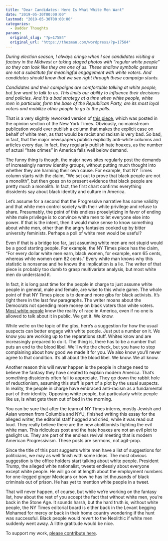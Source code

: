 ```yaml
---
title: "Dear Candidates: Here Is What White Men Want"
date: "2019-05-30T00:00:00"
lastmod: "2019-05-30T00:00:00"
categories:
  - Badder Thoughts
params:
  original_slug: "?p=17584"
  original_url: "https://thezman.com/wordpress/?p=17584"
---
```


*During election season, I always cringe when I see candidates visiting
a factory in the Midwest or taking staged photos with “regular white
people” so they can look like they are one of us. These shallow symbolic
gestures are not a substitute for meaningful engagement with white
voters. And candidates should know that we see right through these
campaign stunts.*

*Candidates and their campaigns are comfortable talking at white people,
but few want to talk to us. This limits our ability to influence their
decisions and policies. And it’s a bad strategy at a time when white
people, white men in particular, form the base of the Republican Party,
are its most loyal voters and mobilize other people to go to the polls.*

That is a very slightly reworked version of [this
piece](https://www.nytimes.com/2019/05/28/opinion/black-census-alicia-garza.html),
which was posted in the opinion section of the New York Times.
Obviously, no mainstream publication would ever publish a column that
makes the explicit case on behalf of white men, as that would be racist
and racism is very bad. So bad, in fact, that the major newspapers
publish explicitly anti-white columns and articles every day. In fact,
they regularly publish hate hoaxes, as the number of actual “hate
crimes” in America falls well below demand.

The funny thing is though, the major news sites regularly post the
demands of increasingly narrow identity groups, without putting much
thought into whether they are harming their own cause. For example, that
NY Times column starts with the claim, “We set out to prove that black
people are not a monolith”, but then goes on to present evidence that
black people are pretty much a monolith. In fact, the first chart
confirms everything dissidents say about black identity and culture in
America.

Let’s assume for a second that the Progressive narrative has some
validity and that white men control society with their white privilege
and refuse to share. Presumably, the point of this endless proselytizing
in favor of ending white male privilege is to convince white men to let
everyone else into power. If that is the intent, then it would make
sense to know something about white men, other than the angry fantasies
cooked up by bitter university feminists. Perhaps a poll of white men
would be useful?

Even if that is a bridge too far, just assuming white men are not stupid
would be a good starting people. For example, the NY Times piece has the
claim, “For every dollar white men earn, black women, for example, earn
65 cents, whereas white women earn 82 cents.” Every white man knows why
this statistic is nonsense and he knows the implication is a lie. The
writer of that piece is probably too dumb to grasp multivariate
analysis, but most white men do understand it.

In fact, it is long past time for the people in charge to just assume
white people in general, male and female, are wise to this whole game.
The whole point of that NY Times piece is to demand more gibs for black
activists. It’s right there in the last few paragraphs. The writer moans
about the Democrats not spending more money on black voters than white
voters. [Most white
people](https://thehill.com/hilltv/what-americas-thinking/433270-poll-republicans-and-democrats-differ-strongly-on-whether-white)
know the reality of race in America, even if no one is allowed to talk
about it in public. We get it. We know.

While we’re on the topic of the gibs, here’s a suggestion for how the
usual suspects can better engage with white people. Just put a number on
it. We know you are working up to the reparations stuff. Whites know and
are increasingly prepared to do it. The thing is, there has to be a
number that puts an end to the blood libel. We’ll write the check, but
you have to stop complaining about how good we made it for you. We also
know you’ll never agree to that condition. It’s all about the blood
libel. We know. We all know.

Another reason this will never happen is the people in charge need to
believe the fantasy they have created to explain modern America. That’s
something dissidents often fail to appreciate. They go down the rabbit
hole of reductionism, assuming this stuff is part of a plot by the usual
suspects. In reality, the people in charge have embraced anti-racism as
a fundamental part of their identity. Opposing white people, but
particularly white people like us, is what gets them out of bed in the
morning.

You can be sure that after the team of NY Times interns, mostly Jewish
and Asian women from Columbia and NYU, finished writing this essay for
the alleged writer, the editorial staff hugged and cried, while it was
read out loud. They really believe there are the new abolitionists
fighting the evil white man. This ridiculous post and the hate hoaxes
are not an evil plot to gaslight us. They are part of the endless
revival meeting that is modern American Progressivism. These posts are
sermons, not agit-prop.

Since the title of this post suggests white men have a list of
suggestions for politicians, we may as well finish with some ideas. The
most obvious suggestion is the office holders start talking about white
people. President Trump, the alleged white nationalist, tweets endlessly
about everyone except white people. He will go on at length about the
employment numbers for one-legged ginger Mexicans or how he has let
thousands of black criminals out of prison. He has yet to mention white
people in a tweet.

That will never happen, of course, but while we’re working on the
fantasy list, how about the rest of you accept the fact that without
white men, you’re back in the Stone Age. It sounds harsh, but the hard
truth is, without white people, the NY Times editorial board is either
back in the Levant begging Mohamed for mercy or back in their home
country wondering if the hunt was successful. Black people would revert
to the Neolithic if white men suddenly went away. A little gratitude
would be nice.

To support my work, <a href="https://www.subscribestar.com/the-z-blog"
rel="noopener noreferrer" target="_blank">please contribute here</a>.

